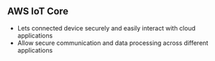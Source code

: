 ## AWS IoT Core

- Lets connected device securely and easily interact with cloud applications
- Allow secure communication and data processing across different applications
